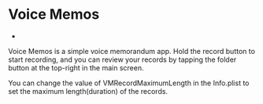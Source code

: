 # Voice Memos
-

Voice Memos is a simple voice memorandum app. Hold the record button to start recording, and you can review your records by tapping the folder button at the top-right in the main screen.

You can change the value of VMRecordMaximumLength in the Info.plist to set the maximum length(duration) of the records. 